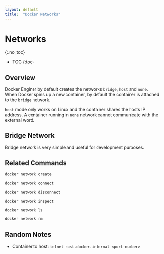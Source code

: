 ```yaml
---
layout: default
title:  "Docker Networks"
---
```


# Networks
{:.no_toc}

* TOC
{:toc}

## Overview
Docker Enginer by default creates the networks `bridge`, `host` and `none`. When Docker spins up a new container, by default the container is attached to the `bridge` network. 

`host` mode only works on Linux and the container shares the hosts IP address. A container running in `none` network cannot communicate with the external word. 

## Bridge Network
Bridge network is very simple and useful for development purposes.

## Related Commands

```bash
docker network create

docker network connect

docker network disconnect

docker network inspect

docker network ls

docker network rm
```

## Random Notes
- Container to host: `telnet host.docker.internal <port-number>`